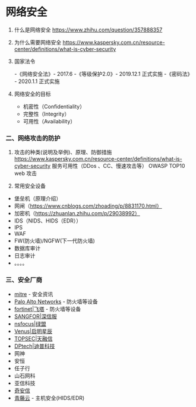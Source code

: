 # 网络安全

1. 什么是网络安全
    https://www.zhihu.com/question/357888357

2. 为什么需要网络安全
    https://www.kaspersky.com.cn/resource-center/definitions/what-is-cyber-security

3. 国家法令

   -《网络安全法》- 2017.6
   -《等级保护2.0》- 2019.12.1 正式实施
   -《密码法》 - 2020.1.1 正式实施

4. 网络安全的目标

   - 机密性（Confidentiality）
   - 完整性（Integrity）
   - 可用性（Availability）


### 二、网络攻击的防护

1. 攻击的种类(说明及举例)、原理、防御措施 https://www.kaspersky.com.cn/resource-center/definitions/what-is-cyber-security
服务可用性（DDos 、CC、慢速攻击等） 
OWASP TOP10 web 攻击

2. 常用安全设备

 - 堡垒机（原理介绍）
 - 网闸（https://www.cnblogs.com/zhoading/p/8831170.html）
 - 加密机（https://zhuanlan.zhihu.com/p/29038992）
 - IDS（NIDS、HIDS（EDR））
 - IPS
 - WAF
 - FW(防火墙)/NGFW(下一代防火墙)
 - 数据库审计
 - 日志审计
 - 。。。。

### 三、安全厂商

 - [mitre](network_security/mitre/README.md) - 安全资讯
 - [Palo Alto Networks](https://www.paloaltonetworks.com/) - 防火墙等设备
 - [fortinet|飞塔](https://www.fortinet.com/) - 防火墙等设备
 - [SANGFOR|深信服](https://www.sangfor.com.cn)
 - [nsfocus|绿盟](https://www.nsfocus.com.cn/)
 - [Venus|启明星辰](https://www.venustech.com.cn/)
 - [TOPSEC|天融信](http://www.topsec.com.cn/)
 - [DPtech|迪普科技](http://www.dptech.com/)
 - 网神
 - 安恒
 - 任子行
 - 山石网科
 - 亚信科技
 - [奇安信](https://www.qianxin.com/)
 - [青藤云](https://www.qingteng.cn/) - 主机安全(HIDS/EDR)